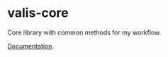 # valis-core

Core library with common methods for my workflow.

[Documentation](https://ruivieira.github.io/valis-core/).
